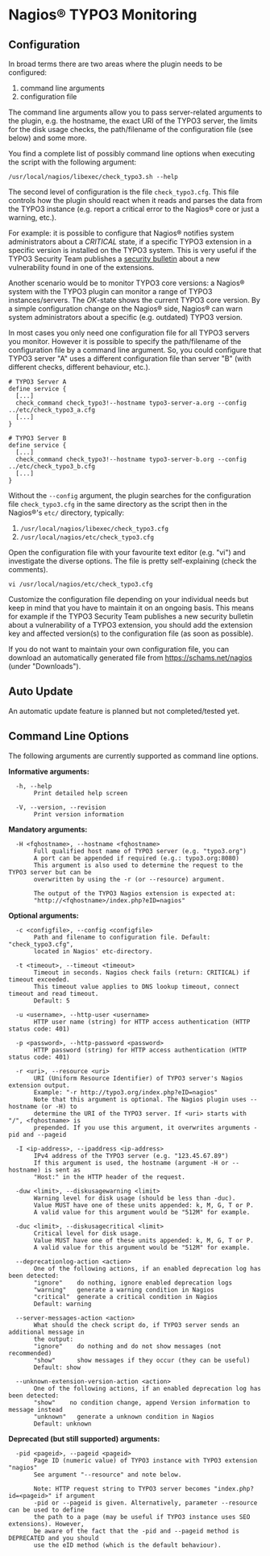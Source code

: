 # Nagios® TYPO3 Monitoring

## Configuration

In broad terms there are two areas where the plugin needs to be configured:

1. command line arguments
2. configuration file

The command line arguments allow you to pass server-related arguments to the plugin, e.g. the hostname, the exact URI of the TYPO3 server, the limits for the disk usage checks, the path/filename of the configuration file (see below) and some more.

You find a complete list of possibly command line options when executing the script with the following argument:

```
/usr/local/nagios/libexec/check_typo3.sh --help
```

The second level of configuration is the file `check_typo3.cfg`. This file controls how the plugin should react when it reads and parses the data from the TYPO3 instance (e.g. report a critical error to the Nagios® core or just a warning, etc.).

For example: it is possible to configure that Nagios® notifies system administrators about a *CRITICAL* state, if a specific TYPO3 extension in a specific version is installed on the TYPO3 system. This is very useful if the TYPO3 Security Team publishes a [security bulletin](https://typo3.org/teams/security/security-bulletins) about a new vulnerability found in one of the extensions.

Another scenario would be to monitor TYPO3 core versions: a Nagios® system with the TYPO3 plugin can monitor a range of TYPO3 instances/servers. The *OK*-state shows the current TYPO3 core version. By a simple configuration change on the Nagios® side, Nagios® can warn system administrators about a specific (e.g. outdated) TYPO3 version.

In most cases you only need one configuration file for all TYPO3 servers you monitor. However it is possible to specify the path/filename of the configuration file by a command line argument. So, you could configure that TYPO3 server "A" uses a different configuration file than server "B" (with different checks, different behaviour, etc.).

```
# TYPO3 Server A
define service {
  [...]
  check_command check_typo3!--hostname typo3-server-a.org --config ../etc/check_typo3_a.cfg
  [...]
}

# TYPO3 Server B
define service {
  [...]
  check_command check_typo3!--hostname typo3-server-b.org --config ../etc/check_typo3_b.cfg
  [...]
}
```

Without the `--config` argument, the plugin searches for the configuration file `check_typo3.cfg` in the same directory as the script then in the Nagios®'s `etc/` directory, typically:

1. `/usr/local/nagios/libexec/check_typo3.cfg`
2. `/usr/local/nagios/etc/check_typo3.cfg`

Open the configuration file with your favourite text editor (e.g. "vi") and investigate the diverse options. The file is pretty self-explaining (check the comments).

```
vi /usr/local/nagios/etc/check_typo3.cfg
```

Customize the configuration file depending on your individual needs but keep in mind that you have to maintain it on an ongoing basis. This means for example if the TYPO3 Security Team publishes a new security bulletin about a vulnerability of a TYPO3 extension, you should add the extension key and affected version(s) to the configuration file (as soon as possible).

If you do not want to maintain your own configuration file, you can download an automatically generated file from <https://schams.net/nagios> (under "Downloads").


## Auto Update

An automatic update feature is planned but not completed/tested yet.


## Command Line Options

The following arguments are currently supported as command line options.

**Informative arguments:**
```
  -h, --help
       Print detailed help screen

  -V, --version, --revision
       Print version information
```

**Mandatory arguments:**
```
  -H <fqhostname>, --hostname <fqhostname>
       Full qualified host name of TYPO3 server (e.g. "typo3.org")
       A port can be appended if required (e.g.: typo3.org:8080)
       This argument is also used to determine the request to the TYPO3 server but can be
       overwritten by using the -r (or --resource) argument.

       The output of the TYPO3 Nagios extension is expected at:
       "http://<fqhostname>/index.php?eID=nagios"
```

**Optional arguments:**
```
  -c <configfile>, --config <configfile>
       Path and filename to configuration file. Default: "check_typo3.cfg",
       located in Nagios' etc-directory.

  -t <timeout>, --timeout <timeout>
       Timeout in seconds. Nagios check fails (return: CRITICAL) if timeout exceeded.
       This timeout value applies to DNS lookup timeout, connect timeout and read timeout.
       Default: 5

  -u <username>, --http-user <username>
       HTTP user name (string) for HTTP access authentication (HTTP status code: 401)

  -p <password>, --http-password <password>
       HTTP password (string) for HTTP access authentication (HTTP status code: 401)

  -r <uri>, --resource <uri>
       URI (Uniform Resource Identifier) of TYPO3 server's Nagios extension output.
       Example: "-r http://typo3.org/index.php?eID=nagios"
       Note that this argument is optional. The Nagios plugin uses --hostname (or -H) to
       determine the URI of the TYPO3 server. If <uri> starts with "/", <fqhostname> is
       prepended. If you use this argument, it overwrites arguments -pid and --pageid

  -I <ip-address>, --ipaddress <ip-address>
       IPv4 address of the TYPO3 server (e.g. "123.45.67.89")
       If this argument is used, the hostname (argument -H or --hostname) is sent as
       "Host:" in the HTTP header of the request.

  -duw <limit>, --diskusagewarning <limit>
       Warning level for disk usage (should be less than -duc).
       Value MUST have one of these units appended: k, M, G, T or P.
       A valid value for this argument would be "512M" for example.

  -duc <limit>, --diskusagecritical <limit>
       Critical level for disk usage.
       Value MUST have one of these units appended: k, M, G, T or P.
       A valid value for this argument would be "512M" for example.

  --deprecationlog-action <action>
       One of the following actions, if an enabled deprecation log has been detected:
       "ignore"    do nothing, ignore enabled deprecation logs
       "warning"   generate a warning condition in Nagios
       "critical"  generate a critical condition in Nagios
       Default: warning

  --server-messages-action <action>
       What should the check script do, if TYPO3 server sends an additional message in
       the output:
       "ignore"    do nothing and do not show messages (not recommended)
       "show"      show messages if they occur (they can be useful)
       Default: show

  --unknown-extension-version-action <action>
       One of the following actions, if an enabled deprecation log has been detected:
       "show"    no condition change, append Version information to message instead
       "unknown"   generate a unknown condition in Nagios
       Default: unknown       
```

**Deprecated (but still supported) arguments:**
```
  -pid <pageid>, --pageid <pageid>
       Page ID (numeric value) of TYPO3 instance with TYPO3 extension "nagios"
       See argument "--resource" and note below.

       Note: HTTP request string to TYPO3 server becomes "index.php?id=<pageid>" if argument
       -pid or --pageid is given. Alternatively, parameter --resource can be used to define
       the path to a page (may be useful if TYPO3 instance uses SEO extensions). However,
       be aware of the fact that the -pid and --pageid method is DEPRECATED and you should
       use the eID method (which is the default behaviour).
```

